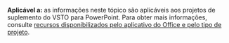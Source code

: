   **Aplicável a:** as informações neste tópico são aplicáveis aos projetos de suplemento do VSTO para PowerPoint. Para obter mais informações, consulte [recursos disponibilizados pelo aplicativo do Office e pelo tipo de projeto](../../vsto/features-available-by-office-application-and-project-type.md).

  